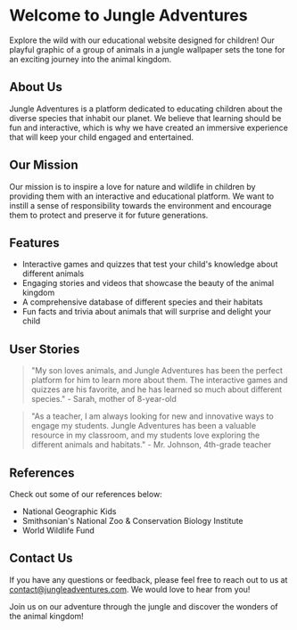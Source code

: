 <!--font:Orbitron-->

# Welcome to Jungle Adventures

Explore the wild with our educational website designed for children! Our playful graphic of a group of animals in a jungle wallpaper sets the tone for an exciting journey into the animal kingdom. 

## About Us

Jungle Adventures is a platform dedicated to educating children about the diverse species that inhabit our planet. We believe that learning should be fun and interactive, which is why we have created an immersive experience that will keep your child engaged and entertained.

## Our Mission

Our mission is to inspire a love for nature and wildlife in children by providing them with an interactive and educational platform. We want to instill a sense of responsibility towards the environment and encourage them to protect and preserve it for future generations.

## Features

- Interactive games and quizzes that test your child's knowledge about different animals
- Engaging stories and videos that showcase the beauty of the animal kingdom
- A comprehensive database of different species and their habitats
- Fun facts and trivia about animals that will surprise and delight your child

## User Stories

> "My son loves animals, and Jungle Adventures has been the perfect platform for him to learn more about them. The interactive games and quizzes are his favorite, and he has learned so much about different species." - Sarah, mother of 8-year-old

> "As a teacher, I am always looking for new and innovative ways to engage my students. Jungle Adventures has been a valuable resource in my classroom, and my students love exploring the different animals and habitats." - Mr. Johnson, 4th-grade teacher

## References

Check out some of our references below:

- National Geographic Kids
- Smithsonian's National Zoo & Conservation Biology Institute
- World Wildlife Fund

## Contact Us

If you have any questions or feedback, please feel free to reach out to us at [contact@jungleadventures.com](mailto:contact@jungleadventures.com). We would love to hear from you!

Join us on our adventure through the jungle and discover the wonders of the animal kingdom!

<!--

Write me content for website with wallpaper which alt text is:

"A playful graphic of a group of animals in a jungle for a children's or education website"

The name/title of the page should not be 1:1 copy of the alt text but rather a real content of the website which is using this wallpaper.

- Use markdown format 
- Start with heading
- Heading should be short and concise
- The content should look like a real website 
- The website should not be about the wallpaper, wallpaper is just a related background
- Heading should be contain work "wallpaper" or "background"
- Include real sections like references, contact, user stories, etc. use things relevant to the page purpose.
- Feel free to use structure like headings, bullets, numbering, blockquotes, paragraphs, horizontal lines, etc.
- You can use formatting like bold or _italic_
- You can include UTF-8 emojis
- Links should be only #hash anchors (and you can refer to the document itself)
- Do not include images


---


# Welcome to Jungle Adventures

Explore the wild with our educational website designed for children! Our playful graphic of a group of animals in a jungle wallpaper sets the tone for an exciting journey into the animal kingdom. 

## About Us

Jungle Adventures is a platform dedicated to educating children about the diverse species that inhabit our planet. We believe that learning should be fun and interactive, which is why we have created an immersive experience that will keep your child engaged and entertained.

## Our Mission

Our mission is to inspire a love for nature and wildlife in children by providing them with an interactive and educational platform. We want to instill a sense of responsibility towards the environment and encourage them to protect and preserve it for future generations.

## Features

- Interactive games and quizzes that test your child's knowledge about different animals
- Engaging stories and videos that showcase the beauty of the animal kingdom
- A comprehensive database of different species and their habitats
- Fun facts and trivia about animals that will surprise and delight your child

## User Stories

> "My son loves animals, and Jungle Adventures has been the perfect platform for him to learn more about them. The interactive games and quizzes are his favorite, and he has learned so much about different species." - Sarah, mother of 8-year-old

> "As a teacher, I am always looking for new and innovative ways to engage my students. Jungle Adventures has been a valuable resource in my classroom, and my students love exploring the different animals and habitats." - Mr. Johnson, 4th-grade teacher

## References

Check out some of our references below:

- National Geographic Kids
- Smithsonian's National Zoo & Conservation Biology Institute
- World Wildlife Fund

## Contact Us

If you have any questions or feedback, please feel free to reach out to us at [contact@jungleadventures.com](mailto:contact@jungleadventures.com). We would love to hear from you!

Join us on our adventure through the jungle and discover the wonders of the animal kingdom!

-->
